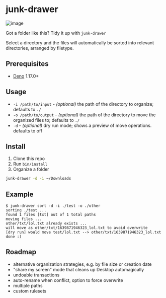 # junk-drawer
![image](https://user-images.githubusercontent.com/16504501/146623762-5213a6ce-f8e2-4162-af94-8b410b358816.png)


Got a folder like this? Tidy it up with `junk-drawer`


Select a directory and the files will automatically be sorted into relevant directories, arranged by filetype.

## Prerequisites

* [Deno](https://deno.land) 1.17.0+

## Usage

- `-i /path/to/input` - *(optional)* the path of the directory to organize; defaults to `./`
- `-o /path/to/output` - *(optional)* the path of the directory to move the organized files to; defaults to `./`
- `-d` - *(optional)* dry run mode; shows a preview of move operations. defaults to off 

## Install
1. Clone this repo
1. Run `bin/install`
1. Organize a folder
```sh
junk-drawer -d -i ~/Downloads
```

## Example
```
$ junk-drawer sort -d -i ./test -o ./other
sorting ./test ...
found 1 files [txt] out of 1 total paths
moving files ...
other/txt/lol.txt already exists ...
will move as other/txt/1639871946323_lol.txt to avoid overwrite
[dry run] would move test/lol.txt --> other/txt/1639871946323_lol.txt
done :)
```

## Roadmap

- alternative organization strategies, e.g.  by file size or creation date
- "share my screen" mode that cleans up Desktop automagically
- undoable transactions
- auto-rename when conflict, option to force overwrite
- multiple paths
- custom rulesets
